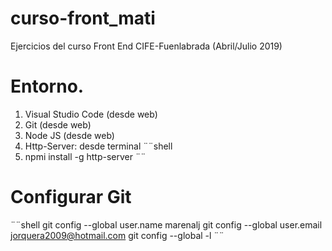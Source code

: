 # curso-front_mati
Ejercicios del curso Front End CIFE-Fuenlabrada (Abril/Julio 2019)

# Entorno.

1. Visual Studio Code (desde web)
2. Git (desde web)
3. Node JS (desde web)
4. Http-Server: desde terminal 
¨¨shell
5. npmi install -g http-server
¨¨

# Configurar Git
¨¨shell
git config --global user.name marenalj
git config --global user.email jorquera2009@hotmail.com
git config --global -l
¨¨